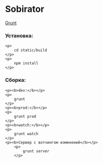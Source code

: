 Sobirator
========
<div>
    <a target="_blank" href="http://gruntjs.com/">Grunt</a>
</div>
<div>
    <h3>Установка:</h3>

    <p>
        cd static/build
    </p>
    <p>
        npm install
    </p>
</div>

<div>
    <h3>Сборка:</h3>

    <p><b>dev:</b></p>
    <p>
        grunt
    </p>
    <p><b>prod:</b></p>
    <p>
        grunt prod
    </p>
    <p><b>watch:</b></p>
    <p>
        grunt watch
    </p>
    <p><b>Сервер с вотчингом изменений</b></p>
        <p>
            grunt server
        </p>
</div>
